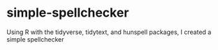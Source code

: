 # simple-spellchecker
Using R with the tidyverse, tidytext, and hunspell packages, I created a simple spellchecker

